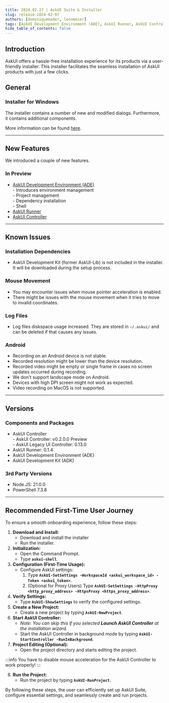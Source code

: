 ```yaml
---
title: 2024.02.27 | AskUI Suite & Installer
slug: release-2024-02-07
authors: [dominiquemader, leonmeier]
tags: [AskUI Development Environment (ADE), AskUI Runner, AskUI Controller]
hide_table_of_contents: false
---
```


## Introduction

AskUI offers a hassle-free installation experience for its products via a user-friendly installer. This installer facilitates the seamless installation of AskUI products with just a few clicks.

## General

### Installer for Windows
The installer contains a number of new and modified dialogs. Furthermore, it contains additional components.

More information can be found [here](../../docs/general/Getting%20Started/Installing%20AskUI/getting-started).

---
## New Features
We introduced a couple of new features.

### In Preview
- [AskUI Development Environment (ADE)](../../docs/general/Components/AskUI-Development-Environment)  
        - Introduces environment management  
        - Project management  
        - Dependency installation  
        - Shell  
- [AskUI Runner](../../docs/general/Components/AskUI-Runner)
- [AskUI Controller](../../docs/general/Components/AskUI-Controller)

---
## Known Issues

### Installation Dependencies
- AskUI Development Kit (former AskUI-Lib) is not included in the installer. It will be downloaded during the setup process.

### **Mouse Movement**
- You may encounter issues when mouse pointer acceleration is enabled.
- There might be issues with the mouse movement when it tries to move to invalid coordinates.

### **Log Files**
- Log files diskspace usage increased. They are stored in `~/.askui/` and can be deleted if that causes any issues.

### **Android**
- Recording on an Android device is not stable.
- Recorded resolution might be lower than the device resolution.
- Recorded video might be empty or single frame in cases no screen updates occurred during recording.
- We don't support landscape mode on Android.
- Devices with high DPI screen might not work as expected.
- Video recording on MacOS is not supported.

---
## Versions

### Components and Packages
- AskUI Controller  
        - AskUI Controller: v0.2.0.0 Preview  
        - AskUI Legacy UI Controller: 0.13.0
- AskUI Runner: 0.1.4
- AskUI Development Environment (ADE)
- AskUI Development Kit (ADK)

### 3rd Party Versions
- Node.JS: 21.0.0
- PowerShell 7.3.8

---

## Recommended First-Time User Journey

To ensure a smooth onboarding experience, follow these steps:

1. **Download and Install:**
    - Download and install the installer
    - Run the installer.
2. **Initialization:**
    - Open the Command Prompt.
    - Type **`askui-shell`**.
3. **Configuration (First-Time Usage):**
    - Configure AskUI settings:
        1. Type **`AskUI-SetSettings -WorkspaceId <askui_workspace_id> -Token <askui_token>`**.
        2. (Optional for Proxy Users) Type **`AskUI-SetSettings -HttpProxy <http_proxy_address> -HttpsProxy <https_proxy_address>`**.
4. **Verify Settings:**
    - Type **`AskUI-ShowSettings`** to verify the configured settings.
5. **Create a New Project:**
    - Create a new project by typing **`AskUI-NewProject`**.
6. **Start AskUI Controller:**
    - _Note: You can skip this if you selected **Launch AskUI Controller** at the installation wizard._ 
    - Start the AskUI Controller in background mode by typing **`AskUI-StartController -RunInBackground`**.
7. **Project Editing (Optional):**
    - Open the project directory and starts editing the project.

:::info
You have to disable mouse acceleration for the AskUI Controller to work properly!
:::

8. **Run the Project:**
    - Run the project by typing **`AskUI-RunProject`**.

By following these steps, the user can efficiently set up AskUI Suite, configure essential settings, and seamlessly create and run projects.

